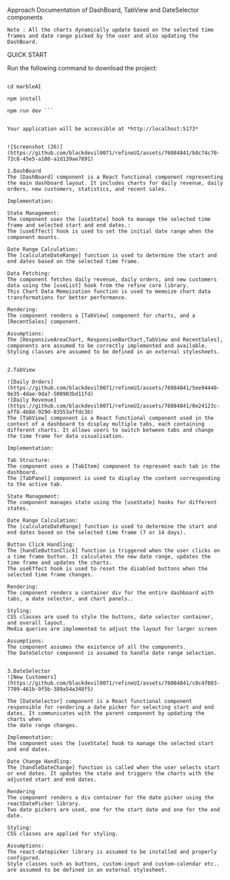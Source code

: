Approach Documentation of DashBoard, TabView and DateSelector components

```Note : All the charts dynamically update based on the selected time frames and date range picked by the user and also updating the DashBoard.```

QUICK START

Run the following command to download the project:

``` git clone https://github.com/blackdevil0071/marbleAI.git 

cd marbleAI

npm install

npm run dev ```


Your application will be accessible at *http://localhost:5173*


![Screenshot (26)](https://github.com/blackdevil0071/refineUI/assets/76084841/b8c74c70-72c8-45e5-a108-a1d139ae7891)

1.DashBoard
The [DashBoard] component is a React functional component representing the main dashboard layout. It includes charts for daily revenue, daily orders, new customers, statistics, and recent sales.

Implementation:

State Management:
The component uses the [useState] hook to manage the selected time frame and selected start and end dates.:
The [useEffect] hook is used to set the initial date range when the component mounts.

Date Range Calculation:
The [calculateDateRange] function is used to determine the start and end dates based on the selected time frame.

Data Fetching:
The component fetches daily revenue, daily orders, and new customers data using the [useList] hook from the refine core library.
This Chart Data Memoization function is used to memoize chart data transformations for better performance.

Rendering:
The component renders a [TabView] component for charts, and a [RecentSales] component.

Assumptions:
The [ResponsiveAreaChart, ResponsiveBarChart,TabView and RecentSales], components are assumed to be correctly implemented and available.
Styling classes are assumed to be defined in an external stylesheets.


2.TabView

![Daily Orders](https://github.com/blackdevil0071/refineUI/assets/76084841/5ee94440-9e35-4dae-9da7-508903bd11fd)
![Daily Revenue](https://github.com/blackdevil0071/refineUI/assets/76084841/0e24123c-aff8-4b8d-929d-83553affdc3b)
The [TabView] component is a React functional component used in the context of a dashboard to display multiple tabs, each containing different charts. It allows users to switch between tabs and change the time frame for data visualisation.
   
Implementation:

Tab Structure:
The component uses a [TabItem] component to represent each tab in the dashboard.
The [TabPanel] component is used to display the content corresponding to the active tab.

State Management:
The component manages state using the [useState] hooks for different states.

Date Range Calculation:
The [calculateDateRange] function is used to determine the start and end dates based on the selected time frame (7 or 14 days).

Button Click Handling:
The [handleButtonClick] function is triggered when the user clicks on a time frame button. It calculates the new date range, updates the time frame and updates the charts.
The useEffect hook is used to reset the disabled buttons when the selected time frame changes.

Rendering:
The component renders a container div for the entire dashboard with tabs, a date selector, and chart panels..

Styling:
CSS classes are used to style the buttons, date selector container, and overall layout.
Media queries are implemented to adjust the layout for larger screen

Assumptions:
The component assumes the existence of all the components.
The DateSelctor component is assumed to handle date range selection.


3.DateSelector
![New Customers](https://github.com/blackdevil0071/refineUI/assets/76084841/c8c4f083-7709-461b-9f5b-389a54a348f5)

The [DateSelector] component is a React functional component responsible for rendering a date picker for selecting start and end dates. It communicates with the parent component by updating the charts when 
the date range changes.

Implementation:
The component uses the [useState] hook to manage the selected start and end dates.

Date Change Handling:
The [handleDateChange] function is called when the user selects start or end dates. It updates the state and triggers the charts with the adjusted start and end dates.

Rendering
The component renders a div container for the date picker using the reactDatePicker library.
Two date pickers are used, one for the start date and one for the end date.

Styling:
CSS classes are applied for styling.

Assumptions:
The react-datepicker library is assumed to be installed and properly configured.
Style classes such as buttons, custom-input and custom-calendar etc..  are assumed to be defined in an external stylesheet.


